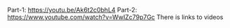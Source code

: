 Part-1: https://youtu.be/Ak6t2c0bhL4
Part-2: https://www.youtube.com/watch?v=WwIZc79p7Gc
There is links to videos
